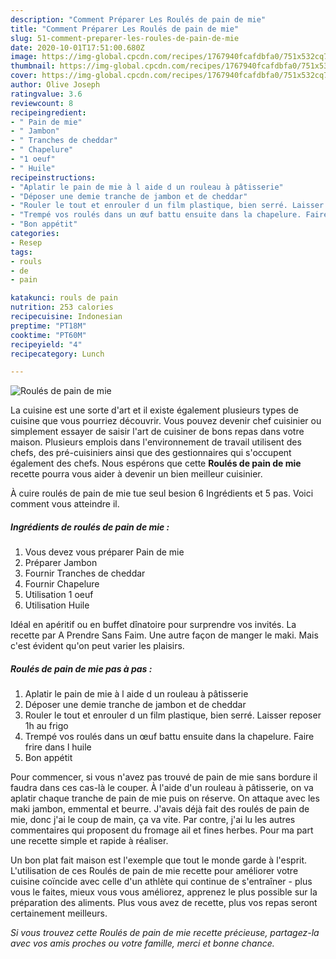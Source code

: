 ```yaml
---
description: "Comment Préparer Les Roulés de pain de mie"
title: "Comment Préparer Les Roulés de pain de mie"
slug: 51-comment-preparer-les-roules-de-pain-de-mie
date: 2020-10-01T17:51:00.680Z
image: https://img-global.cpcdn.com/recipes/1767940fcafdbfa0/751x532cq70/roules-de-pain-de-mie-photo-principale-de-la-recette.jpg
thumbnail: https://img-global.cpcdn.com/recipes/1767940fcafdbfa0/751x532cq70/roules-de-pain-de-mie-photo-principale-de-la-recette.jpg
cover: https://img-global.cpcdn.com/recipes/1767940fcafdbfa0/751x532cq70/roules-de-pain-de-mie-photo-principale-de-la-recette.jpg
author: Olive Joseph
ratingvalue: 3.6
reviewcount: 8
recipeingredient:
- " Pain de mie"
- " Jambon"
- " Tranches de cheddar"
- " Chapelure"
- "1 oeuf"
- " Huile"
recipeinstructions:
- "Aplatir le pain de mie à l aide d un rouleau à pâtisserie"
- "Déposer une demie tranche de jambon et de cheddar"
- "Rouler le tout et enrouler d un film plastique, bien serré. Laisser reposer 1h au frigo"
- "Trempé vos roulés dans un œuf battu ensuite dans la chapelure. Faire frire dans l huile"
- "Bon appétit"
categories:
- Resep
tags:
- rouls
- de
- pain

katakunci: rouls de pain 
nutrition: 253 calories
recipecuisine: Indonesian
preptime: "PT18M"
cooktime: "PT60M"
recipeyield: "4"
recipecategory: Lunch

---
```



![Roulés de pain de mie](https://img-global.cpcdn.com/recipes/1767940fcafdbfa0/751x532cq70/roules-de-pain-de-mie-photo-principale-de-la-recette.jpg)

La cuisine est une sorte d'art et il existe également plusieurs types de cuisine que vous pourriez découvrir. Vous pouvez devenir chef cuisinier ou simplement essayer de saisir l'art de cuisiner de bons repas dans votre maison. Plusieurs emplois dans l'environnement de travail utilisent des chefs, des pré-cuisiniers ainsi que des gestionnaires qui s'occupent également des chefs. Nous espérons que cette <strong> Roulés de pain de mie </strong> recette pourra vous aider à devenir un bien meilleur cuisinier.

<!--inarticleads1-->

À cuire roulés de pain de mie tue seul besion 6 Ingrédients et 5 pas. Voici comment vous atteindre il.

##### Ingrédients de roulés de pain de mie :

1. Vous devez vous préparer  Pain de mie
1. Préparer  Jambon
1. Fournir  Tranches de cheddar
1. Fournir  Chapelure
1. Utilisation 1 oeuf
1. Utilisation  Huile


Idéal en apéritif ou en buffet dînatoire pour surprendre vos invités. La recette par A Prendre Sans Faim. Une autre façon de manger le maki. Mais c&#39;est évident qu&#39;on peut varier les plaisirs. 

<!--inarticleads2-->

##### Roulés de pain de mie pas à pas :

1. Aplatir le pain de mie à l aide d un rouleau à pâtisserie
1. Déposer une demie tranche de jambon et de cheddar
1. Rouler le tout et enrouler d un film plastique, bien serré. Laisser reposer 1h au frigo
1. Trempé vos roulés dans un œuf battu ensuite dans la chapelure. Faire frire dans l huile
1. Bon appétit


Pour commencer, si vous n&#39;avez pas trouvé de pain de mie sans bordure il faudra dans ces cas-là le couper. À l&#39;aide d&#39;un rouleau à pâtisserie, on va aplatir chaque tranche de pain de mie puis on réserve. On attaque avec les maki jambon, emmental et beurre. J&#39;avais déjà fait des roulés de pain de mie, donc j&#39;ai le coup de main, ça va vite. Par contre, j&#39;ai lu les autres commentaires qui proposent du fromage ail et fines herbes. Pour ma part une recette simple et rapide à réaliser. 

<!--inarticleads1-->

<p>
Un bon plat fait maison est l'exemple que tout le monde garde à l'esprit. L'utilisation de ces Roulés de pain de mie recette pour améliorer votre cuisine coïncide avec celle d'un athlète qui continue de s'entraîner - plus vous le faites, mieux vous vous améliorez, apprenez le plus possible sur la préparation des aliments. Plus vous avez de recette, plus vos repas seront certainement meilleurs.
</p>

<p>
<i>Si vous trouvez cette Roulés de pain de mie recette précieuse, partagez-la avec vos amis proches ou votre famille, merci et bonne chance.</i>
</p>
